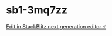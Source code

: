 # sb1-3mq7zz

[Edit in StackBlitz next generation editor ⚡️](https://stackblitz.com/~/github.com/sjv17off/sb1-3mq7zz)